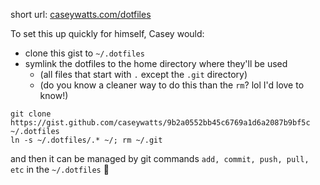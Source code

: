 short url: [caseywatts.com/dotfiles](caseywatts.com/dotfiles)

To set this up quickly for himself, Casey would:
- clone this gist to `~/.dotfiles`
- symlink the dotfiles to the home directory where they'll be used
  - (all files that start with `.` except the `.git` directory)
  - (do you know a cleaner way to do this than the `rm`? lol I'd love to know!)

```
git clone https://gist.github.com/caseywatts/9b2a0552bb45c6769a1d6a2087b9bf5c ~/.dotfiles
ln -s ~/.dotfiles/.* ~/; rm ~/.git 
```

and then it can be managed by git commands `add, commit, push, pull, etc` in the `~/.dotfiles` 🎉